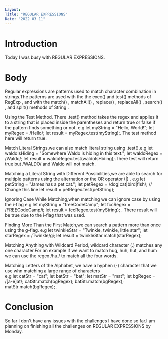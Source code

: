 ```yaml
---
Layout:
Title: "REGULAR EXPRESSIONS"
Date: "2022 03 11"
---
```


# Introduction
Today I was busy with REGULAR EXPRESSIONS.

# Body 
Regular expressions are patterns used to match character combination in strings.The patterns are used with the the exec() and test() methods of RegExp , and with the match() , matchAll() , replace() , replaceAll() , search() , and split() methods of String .

Using the Test Method. There .test() method takes the regex and applies it to a string that is placed inside the parentheses and return true or false if the pattern finds something or not.
e.g   let myString = "Hello, World!";
let myRegex = /Hello/;
let result = myRegex.test(myString);. The test method here will return true.

Match Literal Strings,we can also match literal string using .test().e.g  let waldoIsHiding = "Somewhere Waldo is hiding in this text.";
let waldoRegex = /Waldo/; 
let result = waldoRegex.test(waldoIsHiding);.There test will return true but /WALDO/ and Waldo will not match.

Matching a Literal String with Different Possibilities,we are able to search for multiple patterns using the alternation or the OR operator (|) .
e.g  let petString = "James has a pet cat.";
let petRegex = /dog|cat|bird|fish/; // Change this line
let result = petRegex.test(petString);

Ignoring Case While Matching,when matching we can ignore case by using the i-flag
e.g  let myString = "freeCodeCamp";
let fccRegex = /FREECodeCamp/i; 
let result = fccRegex.test(myString); . There result will be true due to the i-flag that was used.


Finding More Than the First Match,we can search a pattern more than once using the g-flag. 
e.g   let twinkleStar = "Twinkle, twinkle, little star";
let starRegex = /Twinkle/gi; 
let result = twinkleStar.match(starRegex);


Matching Anything with Wildcard Period, wildcard character (.) matches any one character.For an example if we want to match hug, huh, hut, and hum  we can use the regex /hu./ to match all the four words.

Matching Letters of the Alphabet, we have a hyphen (-) character that we use whn matching a large range of characters  
e.g  let catStr = "cat";
let batStr = "bat";
let matStr = "mat";
let bgRegex = /[a-e]at/;
catStr.match(bgRegex);
batStr.match(bgRegex);
matStr.match(bgRegex); .


# Conclusion
So far I don't have any issues with the challenges I have done so far.I am planning on finishing all the challenges on REGULAR EXPRESSIONS by Monday.